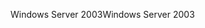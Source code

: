 <span data-ttu-id="2c4e2-101">Windows Server 2003</span><span class="sxs-lookup"><span data-stu-id="2c4e2-101">Windows Server 2003</span></span>